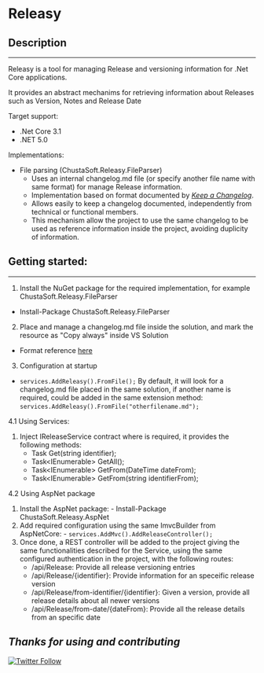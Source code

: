 # Releasy

## Description
---
Releasy is a tool for managing Release and versioning information for .Net Core applications.

It provides an abstract mechanims for retrieving information about Releases such as Version, Notes and Release Date

Target support: 
- .Net Core 3.1
- .NET 5.0

Implementations:
- File parsing (ChustaSoft.Releasy.FileParser)
    - Uses an internal changelog.md file (or specify another file name with same format) for manage Release information.
	- Implementation based on format documented by _[Keep a Changelog](https://keepachangelog.com/en/1.1.0/)_.
	- Allows easily to keep a changelog documented, independently from technical or functional members.
	- This mechanism allow the project to use the same changelog to be used as reference information inside the project, avoiding duplicity of information.
	

## Getting started:
---

1. Install the NuGet package for the required implementation, for example ChustaSoft.Releasy.FileParser
  - Install-Package ChustaSoft.Releasy.FileParser
  
2. Place and manage a changelog.md file inside the solution, and mark the resource as "Copy always" inside VS Solution
  - Format reference [here](https://keepachangelog.com/en/1.1.0/)

3. Configuration at startup
  - `services.AddReleasy().FromFile();`
    By default, it will look for a changelog.md file placed in the same solution, if another name is required, could be added in the same extension method:
	`services.AddReleasy().FromFile("otherfilename.md");`

4.1 Using Services:

  1. Inject IReleaseService contract where is required, it provides the following methods:
     - Task<ReleaseInfo> Get(string identifier);
     - Task<IEnumerable<ReleaseInfo>> GetAll();
     - Task<IEnumerable<ReleaseInfo>> GetFrom(DateTime dateFrom);
     - Task<IEnumerable<ReleaseInfo>> GetFrom(string identifierFrom);
 
4.2 Using AspNet package

  1. Install the AspNet package: 
    - Install-Package ChustaSoft.Releasy.AspNet
  2. Add required configuration using the same ImvcBuilder from AspNetCore:
    - `services.AddMvc().AddReleaseController();`
  3. Once done, a REST controller will be added to the project giving the same functionalities described for the Service, using the same configured 
     authentication in the project, with the following routes:
	 - /api/Release: Provide all release versioning entries
	 - /api/Release/{identifier}: Provide information for an speceific release version
	 - /api/Release/from-identifier/{identifier}: Given a version, provide all release details about all newer versions
	 - ​/api​/Release​/from-date​/{dateFrom}: Provide all the release details from an specific date
	 


*Thanks for using and contributing*
---
[![Twitter Follow](https://img.shields.io/twitter/follow/ChustaSoft?label=Follow%20us&style=social)](https://twitter.com/ChustaSoft)

	